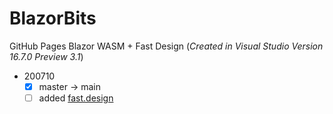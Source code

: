 # BlazorBits
GitHub Pages Blazor WASM + Fast Design
(_Created in Visual Studio Version 16.7.0 Preview 3.1_)

- 200710
    - [x] master -> main
    - [ ] added [fast.design](https://fast.design)
